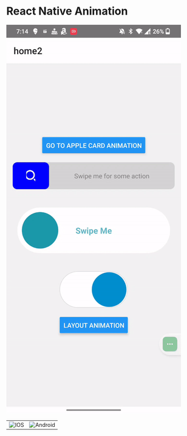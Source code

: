 # React Native Animation 

![IOS](https://github.com/graphtobinary/RNAnimation/blob/master/src/assets/ezgif-5-dddae8ad2a.gif)


|                    |                    |
| :----------------: | :----------------: |
| ![IOS](https://github.com/graphtobinary/RNAnimation/blob/master/src/assets/ios.gif) | ![Android](https://github.com/graphtobinary/RNAnimation/blob/master/src/assets/android.gif) |
